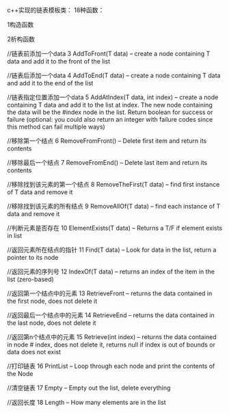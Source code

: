 c++实现的链表模板类：
18种函数：

1构造函数

2析构函数

//链表前添加一个data
3 AddToFront(T data) – create a node containing T data and add it to the front of the list 

//链表后添加一个data
4 AddToEnd(T data) – create a node containing T data and add it to the end of the list 

//链表指定位置添加一个data
5 AddAtIndex(T data, int index) – create a node containing T data and add it to the list at index.  The new node containing the data will be the #index node in the list. Return boolean for success or failure (optional: you could also return an integer with failure codes since this method can fail multiple ways) 

//移除第一个结点
6 RemoveFromFront() – Delete first item and return its contents 

//移除最后一个结点
7 RemoveFromEnd() – Delete last item and return its contents 

//移除找到该元素的第一个结点
8 RemoveTheFirst(T data) – find first instance of T data and remove it 

//移除找到该元素的所有结点
9 RemoveAllOf(T data) – find each instance of T data and remove it 

//判断元素是否存在
10 ElementExists(T data) – Returns a T/F if element exists in list

//返回元素所在结点的指针
11 Find(T data) – Look for data in the list, return a pointer to its node 

//返回元素的序列号
12 IndexOf(T data) – returns an index of the item in the list (zero-based) 

//返回第一个结点中的元素
13 RetrieveFront – returns the data contained in the first node, does not delete it 

//返回最后一个结点中的元素
14 RetrieveEnd – returns the data contained in the last node, does not delete it 

//返回第n个结点中的元素
15 Retrieve(int index) – returns the data contained in node # index, does not delete it, returns null if index is out of bounds or data does not exist 

//打印链表
16 PrintList – Loop through each node and print the contents of the Node 

//清空链表
17 Empty – Empty out the list, delete everything 


//返回长度
18 Length – How many elements are in the list
